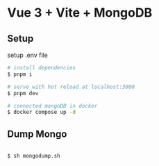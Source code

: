 # Vue 3 + Vite + MongoDB

## Setup

setup .env file

```bash
# install dependencies
$ pnpm i

# serve with hot reload at localhost:3000
$ pnpm dev

# connected mongoDB in docker
$ docker compose up -d
```

## Dump Mongo

```bash

$ sh mongodump.sh

```
